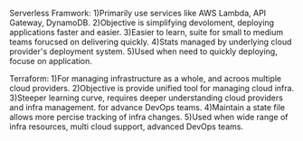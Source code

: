 Serverless Framwork: 1)Primarily use services like AWS Lambda, API Gateway, DynamoDB.
                     2)Objective is simplifying devoloment, deploying applications faster and easier.
                     3)Easier to learn, suite for small to medium teams forucsed on delivering quickly.
                     4)Stats managed by underlying cloud provider's deployment system.
                     5)Used when need to quickly deploying, focuse on application. 
                     
Terraform: 1)For managing infrastructure as a whole, and acroos multiple cloud providers.
           2)Objective is provide unified tool for managing cloud infra.
           3)Steeper learning curve, requires deeper understanding cloud providers and infra management. for advance DevOps teams.
           4)Maintain a state file allows more percise tracking of infra changes.
           5)Used when wide range of infra resources, multi cloud support, advanced DevOps teams.
           
           
           


